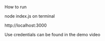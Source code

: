 How to run

node index.js on terminal

http://localhost:3000

Use credentials can be found in the demo video